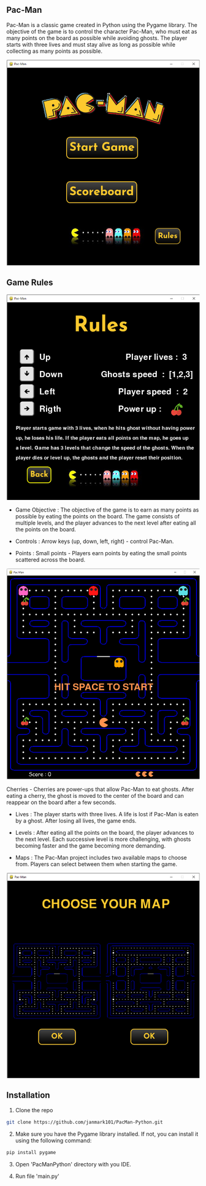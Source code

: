 

## Pac-Man

Pac-Man is a classic game created in Python using the Pygame library. The objective of the game is to control the character Pac-Man, who must eat as many points on the board as possible while avoiding ghosts. The player starts with three lives and must stay alive as long as possible while collecting as many points as possible.

![Menu](images/Menu.png)

## Game Rules

![Controls](images/Controls.png)


 - Game Objective : 
 The objective of the game is to earn as many points as possible by eating the points on the board. The game consists of multiple levels, and the player advances to the next level after eating all the points on the board.

 - Controls : 
 Arrow keys (up, down, left, right) - control Pac-Man.

 - Points : 
 Small points - Players earn points by eating the small points scattered across the board.

 ![Map](images/Map.png)

Cherries - Cherries are power-ups that allow Pac-Man to eat ghosts. After eating a cherry, the ghost is moved to the center of the board and can reappear on the board after a few seconds.

- Lives : 
The player starts with three lives. A life is lost if Pac-Man is eaten by a ghost. After losing all lives, the game ends.

- Levels : 
After eating all the points on the board, the player advances to the next level. Each successive level is more challenging, with ghosts becoming faster and the game becoming more demanding.

- Maps : 
The Pac-Man project includes two available maps to choose from. Players can select between them when starting the game.

![Maps](images/Maps.png)
## Installation

1. Clone the repo
```bash
git clone https://github.com/janmark101/PacMan-Python.git
```

2. Make sure you have the Pygame library installed. If not, you can install it using the following command:

```bash
pip install pygame
```

3. Open 'PacManPython' directory with you IDE.

4. Run file 'main.py'
